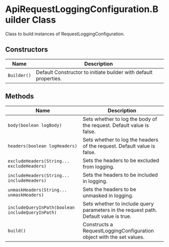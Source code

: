 
# ApiRequestLoggingConfiguration.Builder Class

Class to build instances of RequestLoggingConfiguration.

## Constructors

| Name | Description |
|  --- | --- |
| `Builder()` | Default Constructor to initiate builder with default properties. |

## Methods

| Name | Description |
|  --- | --- |
| `body(boolean logBody)` | Sets whether to log the body of the request. Default value is false. |
| `headers(boolean logHeaders)` | Sets whether to log the headers of the request. Default value is false. |
| `excludeHeaders(String... excludeHeaders)` | Sets the headers to be excluded from logging. |
| `includeHeaders(String... includeHeaders)` | Sets the headers to be included in logging. |
| `unmaskHeaders(String... unmaskHeaders)` | Sets the headers to be unmasked in logging. |
| `includeQueryInPath(boolean includeQueryInPath)` | Sets whether to include query parameters in the request path. Default value is true. |
| `build()` | Constructs a RequestLoggingConfiguration object with the set values. |


